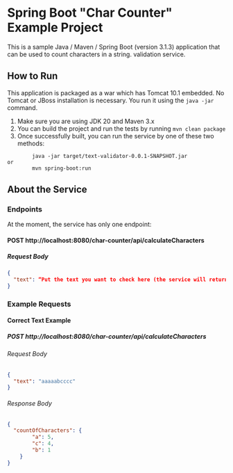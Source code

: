 # Spring Boot "Char Counter" Example Project

This is a sample Java / Maven / Spring Boot (version 3.1.3) application that can be used to count characters in a string.
validation service.

## How to Run

This application is packaged as a war which has Tomcat 10.1 embedded. No Tomcat or JBoss installation is necessary. You run it using the ```java -jar``` command.

1. Make sure you are using JDK 20 and Maven 3.x
2. You can build the project and run the tests by running ```mvn clean package```
3. Once successfully built, you can run the service by one of these two methods:
```
        java -jar target/text-validator-0.0.1-SNAPSHOT.jar
or
        mvn spring-boot:run
```
## About the Service
### Endpoints

At the moment, the service has only one endpoint:

#### **POST** http://localhost:8080/char-counter/api/calculateCharacters

##### Request Body

```json
{
  "text": “Put the text you want to check here (the service will return the number of all characters that are in the string).”
}
```
### Example Requests

#### Correct Text Example

##### **POST** http://localhost:8080/char-counter/api/calculateCharacters

###### Request Body

```json
{
  "text": "aaaaabcccc"
}
```

###### Response Body

```json
{
  "countOfCharacters": {
        "a": 5,
        "c": 4,
        "b": 1
    }
}
```
